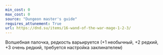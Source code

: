 ```yaml
---
min_cost: 0
max_cost: 0
source: "Dungeon master's guide"
requires_attunement: True
url: https://dnd.su/items/16-wand-of-the-war-mage-1-2-3/
---
```


Волшебная палочка, редкость варьируется (+1 необычный, +2 редкий, +3 очень редкий, требуется настройка заклинателем)